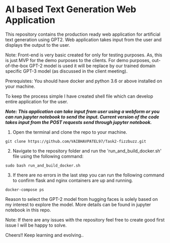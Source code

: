 # AI based Text Generation Web Application

This repository contains the production ready web application for artificial text generation using GPT2. Web application takes input from the user and displays the output to the user.

Note: Front-end is very basic created for only for testing purposes. As, this is just MVP for the demo purposes to the clients. For demo purposes, out-of-the-box GPT-2 model is used it will be replace by our trained domain specific GPT-3 model (as discussed in the client meeting).

Prerequistes: You should have docker and python 3.6 or above installed on your machine.
 
To keep the process simple I have created shell file which can develop entire application for the user.

***Note: This application can take input from user using a webform or you can run jupyter notebook to send the input. Current version of the code takes input from the POST requests send through jupyter notebook.***

1. Open the terminal and clone the repo to your machine.
```
git clone https://github.com/VAIBHAVPATEL97/Task2-fizzbuzz.git
```
2. Navigate to the repository folder and run the 'run_and_build_docker.sh' file using the following command:
```
sudo bash run_and_build_docker.sh 
```
3. If there are no errors in the last step you can run the following command to confirm flask and nginx containers are up and running.
```
docker-compose ps
```
Reason to select the GPT-2 model from hugging faces is solely based on my interest to explore the model. More details can be found in jupyter notebook in this repo.

Note: If there are any issues with the repository feel free to create good first issue I will be happy to solve. 

Cheers!! Keep learning and evolving..
